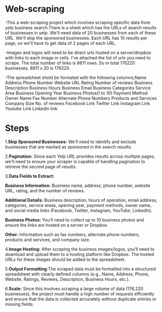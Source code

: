# Web-scraping
-This a web-scraping project which involves scraping specific data from yelp business search.There is a sheet which has the URLs of search results of businesses in yelp. We'll need data of 20 businesses from each of these URL. We'll skip the sponsored businesses. Each URL has 10 results per page, so we'll have to get data of 2 pages of each URL.

-Images and logos will need to be direct urls hosted on a server/dropbox with links to each image in cells. I've attached the list of urls you need to scrape. The total number of links is 8811 rows. So in total 176220 businesses. 8811 x 20 is 176220.

-The spreadsheet shold be formated with the following columns;Name	Address	Phone Number	Website URL	Rating	Number of reviews	Business Description	Business Hours	Business Email	Business Categories	Service Area	Business Opening Year	Business Photos(1 to 10)	Payment Method	Owner Name	Fax Number	Alternate Phone Numbers	Products and Services	Company Size	No. of reviews	Facebook Link	Twitter Link	Instagram Link	Youtube Link	Linkedin link	

# Steps
1.**Skip Sponsored Businesses:** We'll need to identify and exclude businesses that are marked as sponsored in the search results.

2.**Pagination:** Since each Yelp URL provides results across multiple pages, we'll need to ensure your scraper is capable of handling pagination to retrieve the second page of results.


3.**Data Fields to Extract:**

   **Business Information:** Business name, address, phone number, website URL, rating, and the number of reviews.

   **Additional Details:** Business description, hours of operation, email address, categories, service areas, opening year, payment methods, owner name, and social media 
     links (Facebook, Twitter, Instagram, YouTube, LinkedIn).

   **Business Photos:** You’ll need to collect up to 10 business photos and ensure the links are hosted on a server or Dropbox.

   **Other:** Information such as fax numbers, alternate phone numbers, products and services, and company size.

4.**Image Hosting:** After scraping the business images/logos, you’ll need to download and upload them to a hosting platform like Dropbox. The hosted URLs for these images should be added to the spreadsheet.


5.**Output Formatting**:The scraped data must be formatted into a structured spreadsheet with clearly defined columns (e.g., Name, Address, Phone, Website, Ratings, Reviews, Description, Business Hours, etc.).


6.**Scale:** Since this involves scraping a large volume of data (176,220 businesses), the project must handle a high number of requests efficiently and ensure that the data is collected accurately without duplicate entries or missing fields.
